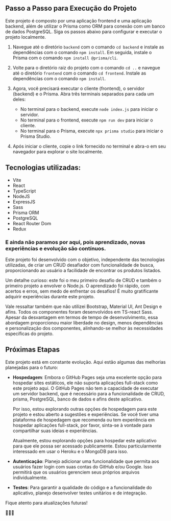 ## Passo a Passo para Execução do Projeto

Este projeto é composto por uma aplicação frontend e uma aplicação backend, além de utilizar o Prisma como ORM para conexão com um banco de dados PostgreSQL. Siga os passos abaixo para configurar e executar o projeto localmente.

1. Navegue até o diretório `backend` com o comando `cd backend` e instale as dependências com o comando `npm install`. Em seguida, instale o Prisma com o comando `npm install @prisma/cli`.

2. Volte para o diretório raiz do projeto com o comando `cd ..` e navegue até o diretório `frontend` com o comando `cd frontend`. Instale as dependências com o comando `npm install`.

3. Agora, você precisará executar o cliente (frontend), o servidor (backend) e o Prisma. Abra três terminais separados para cada um deles:

   - No terminal para o backend, execute `node index.js` para iniciar o servidor.
   - No terminal para o frontend, execute `npm run dev` para iniciar o cliente.
   - No terminal para o Prisma, execute `npx prisma studio` para iniciar o Prisma Studio.

4. Após iniciar o cliente, copie o link fornecido no terminal e abra-o em seu navegador para explorar o site localmente.

<div>
<h2>
Tecnologias utilizadas:
</h2>

<ul>
<li>
Vite
</li>
<li>
React
</li>
<li>
TypeScript
</li>
<li>
NodeJS
</li>
<li>
ExpressJS
</li>
<li>
Sass
</li>
<li>
Prisma ORM
</li>
<li>
PostgreSQL
</li>
<li>
React Router Dom
</li>
<li>
Redux
</li>
</ul>

### E ainda não paramos por aqui, pois aprendizado, novas experiências e evolução são contínuos.

<p>
Este projeto foi desenvolvido com o objetivo, independente das tecnologias utilizadas, de criar um CRUD desafiador com funcionalidade de busca, proporcionando ao usuário a facilidade de encontrar os produtos listados.

Um detalhe curioso: este foi o meu primeiro desafio de CRUD e também o primeiro projeto a envolver o Node.js. O aprendizado foi rápido, com acertos e erros, sem medo de enfrentar os desafios! É muito gratificante adquirir experiências durante este projeto.

Vale ressaltar também que não utilizei Bootstrap, Material UI, Ant Design e afins. Todos os componentes foram desenvolvidos em TS-react Sass. Apesar da desvantagem em termos de tempo de desenvolvimento, essa abordagem proporcionou maior liberdade no design, menos dependências e personalização dos componentes, alinhando-se melhor às necessidades específicas do projeto.

## Próximas Etapas

Este projeto está em constante evolução. Aqui estão algumas das melhorias planejadas para o futuro:

- **Hospedagem**: Embora o GitHub Pages seja uma excelente opção para hospedar sites estáticos, ele não suporta aplicações full-stack como este projeto aqui. O GitHub Pages não tem a capacidade de executar um servidor backend, que é necessário para a funcionalidade de CRUD, prisma, PostgreSQL, banco de dados e afins deste aplicativo.

  Por isso, estou explorando outras opções de hospedagem para este projeto e estou aberto a sugestões e experiências. Se você tiver uma plataforma de hospedagem que recomenda ou tem experiência em hospedar aplicações full-stack, por favor, sinta-se à vontade para compartilhar suas ideias e experiências.

  Atualmente, estou explorando opções para hospedar este aplicativo para que ele possa ser acessado publicamente. Estou particularmente interessado em usar o Heroku e o MongoDB para isso.

- **Autenticação**: Planejo adicionar uma funcionalidade que permita aos usuários fazer login com suas contas do GitHub e/ou Google. Isso permitirá que os usuários gerenciem seus próprios arquivos individualmente.

- **Testes**: Para garantir a qualidade do código e a funcionalidade do aplicativo, planejo desenvolver testes unitários e de integração.

Fique atento para atualizações futuras!

🚀🚀🚀

</p>

</div>
